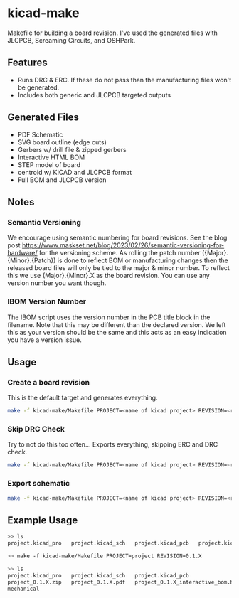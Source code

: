 # kicad-make

Makefile for building a board revision. I've used the generated files with JLCPCB, Screaming Circuits, and OSHPark.

## Features
+ Runs DRC & ERC. If these do not pass than the manufacturing files won't be generated.
+ Includes both generic and JLCPCB targeted outputs

## Generated Files
+ PDF Schematic
+ SVG board outline (edge cuts)
+ Gerbers w/ drill file & zipped gerbers
+ Interactive HTML BOM
+ STEP model of board
+ centroid w/ KiCAD and JLCPCB format
+ Full BOM and JLCPCB version

## Notes
### Semantic Versioning
We encourage using semantic numbering for board revisions. See the blog post <https://www.maskset.net/blog/2023/02/26/semantic-versioning-for-hardware/> for the versioning scheme.
As rolling the patch number ({Major}.{Minor}.{Patch}) is done to reflect BOM or manufacturing changes then the released board files will only be tied to the major & minor number. To reflect this we use {Major}.{Minor}.X as the board revision. You can use any version number you want though.

### IBOM Version Number
The IBOM script uses the version number in the PCB title block in the filename. Note that this
may be different than the declared version. We left this as your version should be the same and
this acts as an easy indication you have a version issue.

## Usage

### Create a board revision
This is the default target and generates everything.
```bash
make -f kicad-make/Makefile PROJECT=<name of kicad project> REVISION=<revision number>
```

### Skip DRC Check
Try to not do this too often... Exports everything, skipping ERC and DRC check.

```bash
make -f kicad-make/Makefile PROJECT=<name of kicad project> REVISION=<revision number> no-drc
```

### Export schematic
```bash
make -f kicad-make/Makefile PROJECT=<name of kicad project> REVISION=<revision number> schematic
```


## Example Usage
```bash
>> ls
project.kicad_pro   project.kicad_sch   project.kicad_pcb   project.kicad_prl

>> make -f kicad-make/Makefile PROJECT=project REVISION=0.1.X

>> ls
project.kicad_pro   project.kicad_sch   project.kicad_pcb                   project.kicad_prl
project_0.1.X.zip   project_0.1.X.pdf   project_0.1.X_interactive_bom.html  fab
mechanical
```
